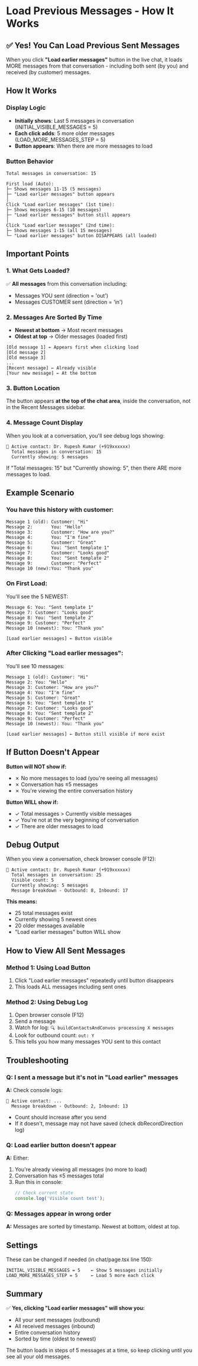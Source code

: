 # Load Previous Messages - How It Works

## ✅ Yes! You Can Load Previous Sent Messages

When you click **"Load earlier messages"** button in the live chat, it loads MORE messages from that conversation - including both sent (by you) and received (by customer) messages.

## How It Works

### Display Logic
- **Initially shows**: Last 5 messages in conversation (INITIAL_VISIBLE_MESSAGES = 5)
- **Each click adds**: 5 more older messages (LOAD_MORE_MESSAGES_STEP = 5)
- **Button appears**: When there are more messages to load

### Button Behavior

```
Total messages in conversation: 15

First load (Auto):
├─ Shows messages 11-15 (5 messages)
├─ "Load earlier messages" button appears
│
Click "Load earlier messages" (1st time):
├─ Shows messages 6-15 (10 messages)
├─ "Load earlier messages" button still appears
│
Click "Load earlier messages" (2nd time):
├─ Shows messages 1-15 (all 15 messages)
└─ "Load earlier messages" button DISAPPEARS (all loaded)
```

## Important Points

### 1. What Gets Loaded?
✅ **All messages** from this conversation including:
- Messages YOU sent (direction = 'out')
- Messages CUSTOMER sent (direction = 'in')

### 2. Messages Are Sorted By Time
- **Newest at bottom** → Most recent messages
- **Oldest at top** → Older messages (loaded first)

```
[Old message 1] ← Appears first when clicking load
[Old message 2]
[Old message 3]
...
[Recent message] ← Already visible
[Your new message] ← At the bottom
```

### 3. Button Location
The button appears **at the top of the chat area**, inside the conversation, not in the Recent Messages sidebar.

### 4. Message Count Display
When you look at a conversation, you'll see debug logs showing:
```
📱 Active contact: Dr. Rupesh Kumar (+919xxxxxx)
  Total messages in conversation: 15
  Currently showing: 5 messages
```

If "Total messages: 15" but "Currently showing: 5", then there ARE more messages to load.

## Example Scenario

### You have this history with customer:
```
Message 1 (old): Customer: "Hi"
Message 2:       You: "Hello"
Message 3:       Customer: "How are you?"
Message 4:       You: "I'm fine"
Message 5:       Customer: "Great"
Message 6:       You: "Sent template 1"
Message 7:       Customer: "Looks good"
Message 8:       You: "Sent template 2"
Message 9:       Customer: "Perfect"
Message 10 (new):You: "Thank you"
```

### On First Load:
You'll see the 5 NEWEST:
```
Message 6: You: "Sent template 1"
Message 7: Customer: "Looks good"
Message 8: You: "Sent template 2"
Message 9: Customer: "Perfect"
Message 10 (newest): You: "Thank you"

[Load earlier messages] ← Button visible
```

### After Clicking "Load earlier messages":
You'll see 10 messages:
```
Message 1 (old): Customer: "Hi"
Message 2: You: "Hello"
Message 3: Customer: "How are you?"
Message 4: You: "I'm fine"
Message 5: Customer: "Great"
Message 6: You: "Sent template 1"
Message 7: Customer: "Looks good"
Message 8: You: "Sent template 2"
Message 9: Customer: "Perfect"
Message 10 (newest): You: "Thank you"

[Load earlier messages] ← Button still visible if more exist
```

## If Button Doesn't Appear

**Button will NOT show if:**
- ✗ No more messages to load (you're seeing all messages)
- ✗ Conversation has ≤5 messages
- ✗ You're viewing the entire conversation history

**Button WILL show if:**
- ✓ Total messages > Currently visible messages
- ✓ You're not at the very beginning of conversation
- ✓ There are older messages to load

## Debug Output

When you view a conversation, check browser console (F12):

```
📱 Active contact: Dr. Rupesh Kumar (+919xxxxxx)
  Total messages in conversation: 25
  Visible count: 5
  Currently showing: 5 messages
  Message breakdown - Outbound: 8, Inbound: 17
```

**This means:**
- 25 total messages exist
- Currently showing 5 newest ones
- 20 older messages available
- "Load earlier messages" button WILL show

## How to View All Sent Messages

### Method 1: Using Load Button
1. Click "Load earlier messages" repeatedly until button disappears
2. This loads ALL messages including sent ones

### Method 2: Using Debug Log
1. Open browser console (F12)
2. Send a message
3. Watch for log: `🔍 buildContactsAndConvos processing X messages`
4. Look for outbound count: `out: Y`
5. This tells you how many messages YOU sent to this contact

## Troubleshooting

### Q: I sent a message but it's not in "Load earlier" messages
**A:** Check console logs:
```
📱 Active contact: ...
  Message breakdown - Outbound: 2, Inbound: 13
```
- Count should increase after you send
- If it doesn't, message may not have saved (check dbRecordDirection log)

### Q: Load earlier button doesn't appear
**A:** Either:
1. You're already viewing all messages (no more to load)
2. Conversation has ≤5 messages total
3. Run this in console:
   ```javascript
   // Check current state
   console.log('Visible count test');
   ```

### Q: Messages appear in wrong order
**A:** Messages are sorted by timestamp. Newest at bottom, oldest at top.

## Settings

These can be changed if needed (in chat/page.tsx line 150):
```
INITIAL_VISIBLE_MESSAGES = 5    ← Show 5 messages initially
LOAD_MORE_MESSAGES_STEP = 5     ← Load 5 more each click
```

## Summary

✅ **Yes, clicking "Load earlier messages" will show you:**
- All your sent messages (outbound)
- All received messages (inbound)
- Entire conversation history
- Sorted by time (oldest to newest)

The button loads in steps of 5 messages at a time, so keep clicking until you see all your old messages.
